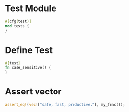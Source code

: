 # Test Module

```rust
#[cfg(test)]
mod tests {
}
```

# Define Test

```rust
#[test]
fn case_sensitive() {
}
```

# Assert vector

```rust
assert_eq!(vec!["safe, fast, productive."], my_func());
```